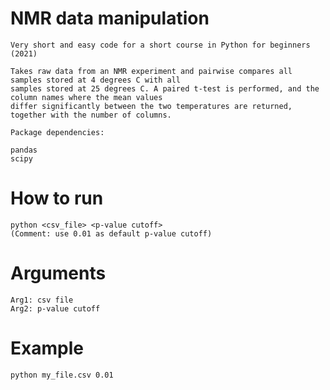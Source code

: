 # NMR data manipulation

```
Very short and easy code for a short course in Python for beginners (2021)

Takes raw data from an NMR experiment and pairwise compares all samples stored at 4 degrees C with all 
samples stored at 25 degrees C. A paired t-test is performed, and the column names where the mean values 
differ significantly between the two temperatures are returned, together with the number of columns.

Package dependencies:

pandas
scipy
```

# How to run

```
python <csv_file> <p-value cutoff>
(Comment: use 0.01 as default p-value cutoff)
```

# Arguments
  
```
Arg1: csv file
Arg2: p-value cutoff
```

# Example
  
```python my_file.csv 0.01```
  
  
